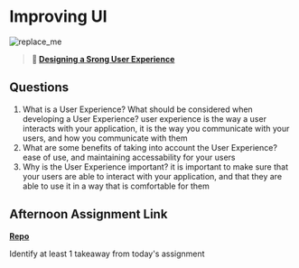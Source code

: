 # Improving UI

![replace_me](https://codeworks.blob.core.windows.net/public/assets/img/illustrations/placeholder.svg)

> **📖 [Designing a Srong User Experience](https://codeworksacademy.com/fs-student-guide/resources/wk7/03-Creating-Good-UX)**

## Questions

1. What is a User Experience? What should be considered when developing a User Experience?
user experience is the way a user interacts with your application, it is the way you communicate with your users, and how you communicate with them
2. What are some benefits of taking into account the User Experience?
ease of use, and maintaining accessability for your users
3. Why is the User Experience important?
it is important to make sure that your users are able to interact with your application, and that they are able to use it in a way that is comfortable for them
## Afternoon Assignment Link

**[Repo](https://github.com/big-daddy-dom/<ASSIGNMENT_REPO>)**

Identify at least 1 takeaway from today's assignment
